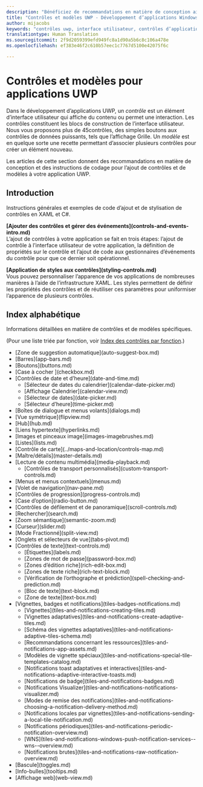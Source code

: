 ```yaml
---
description: "Bénéficiez de recommandations en matière de conception ainsi que d’instructions de codage pour l’ajout de contrôles et de modèles à votre application UWP. Vous trouverez plus de 45contrôles puissants utilisables avec votre application."
title: "Contrôles et modèles UWP - Développement d’applications Windows"
author: mijacobs
keywords: "contrôles uwp, interface utilisateur, contrôles d’application"
translationtype: Human Translation
ms.sourcegitcommit: 2f9d2059399efd949fc8a1d90a5b6c8c106a478e
ms.openlocfilehash: ef383e46f2c610b57eec1c7767d5100e42075f6c

---
```

# Contrôles et modèles pour applications UWP
<link rel="stylesheet" href="https://az835927.vo.msecnd.net/sites/uwp/Resources/css/custom.css"> 

Dans le développement d’applications UWP, un <i>contrôle</i> est un élément d’interface utilisateur qui affiche du contenu ou permet une interaction. Les contrôles constituent les blocs de construction de l’interface utilisateur. Nous vous proposons plus de 45contrôles, des simples boutons aux contrôles de données puissants, tels que l’affichage Grille. Un <i>modèle</i> est en quelque sorte une recette permettant d’associer plusieurs contrôles pour créer un élément nouveau.

Les articles de cette section donnent des recommandations en matière de conception et des instructions de codage pour l’ajout de contrôles et de modèles à votre application UWP. 

## Introduction

Instructions générales et exemples de code d’ajout et de stylisation de contrôles en XAML et C#.

<div class="side-by-side">
<div class="side-by-side-content">
  <div class="side-by-side-content-left">
   <p><b>[Ajouter des contrôles et gérer des événements](controls-and-events-intro.md)</b> <br/>
L’ajout de contrôles à votre application se fait en trois étapes: l’ajout de contrôle à l’interface utilisateur de votre application, la définition de propriétés sur le contrôle et l’ajout de code aux gestionnaires d’événements du contrôle pour que ce dernier soit opérationnel.</li>
</ul> 
</p>
  </div>
  <div class="side-by-side-content-right">
   <p><b>[Application de styles aux contrôles](styling-controls.md)</b> <br/>
Vous pouvez personnaliser l’apparence de vos applications de nombreuses manières à l’aide de l’infrastructure XAML. Les styles permettent de définir les propriétés des contrôles et de réutiliser ces paramètres pour uniformiser l’apparence de plusieurs contrôles.</p>
  </div>
</div>
</div>

## Index alphabétique 

Informations détaillées en matière de contrôles et de modèles spécifiques.

(Pour une liste triée par fonction, voir [Index des contrôles par fonction](controls-by-function.md).)

<div class="uwpd-list-of-links">
<ul>

<li>[Zone de suggestion automatique](auto-suggest-box.md)</li>

<li>[Barres](app-bars.md)</li>

<li>[Boutons](buttons.md)</li>

<li>[Case à cocher ](checkbox.md)</li>

<li>[Contrôles de date et d’heure](date-and-time.md)
<ul>

<li>[Sélecteur de dates du calendrier](calendar-date-picker.md)</li>

<li>[Affichage Calendrier](calendar-view.md)</li>

<li>[Sélecteur de dates](date-picker.md)</li>

<li>[Sélecteur d’heure](time-picker.md)</li>
</ul>
</li>


<li>[Boîtes de dialogue et menus volants](dialogs.md)</li>

<li>[Vue symétrique](flipview.md)</li>

<li>[Hub](hub.md)</li>

<li>[Liens hypertexte](hyperlinks.md)</li>

<li>[Images et pinceaux image](images-imagebrushes.md)</li>

<li>[Listes](lists.md)</li>

<li>[Contrôle de carte](../maps-and-location/controls-map.md)</li>

<li>[Maître/détails](master-details.md)</li>

<li>[Lecture de contenu multimédia](media-playback.md)
<ul>
<li>[Contrôles de transport personnalisés](custom-transport-controls.md)</li>
</ul>
</li>

<li>[Menus et menus contextuels](menus.md)</li>

<li>[Volet de navigation](nav-pane.md)</li>

<li>[Contrôles de progression](progress-controls.md)</li>

<li>[Case d’option](radio-button.md)</li>

<li>[Contrôles de défilement et de panoramique](scroll-controls.md)</li>

<li>[Rechercher](search.md)</li>

<li>[Zoom sémantique](semantic-zoom.md)</li>

<li>[Curseur](slider.md)</li>

<li>[Mode Fractionné](split-view.md)</li>

<li>[Onglets et sélecteurs de vue](tabs-pivot.md)</li>

<li>[Contrôles de texte](text-controls.md)
<ul>

<li>[Étiquettes](labels.md)</li>

<li>[Zones de mot de passe](password-box.md)</li>

<li>[Zones d’édition riche](rich-edit-box.md)</li>

<li>[Zones de texte riche](rich-text-block.md)</li>

<li>[Vérification de l’orthographe et prédiction](spell-checking-and-prediction.md)</li>

<li>[Bloc de texte](text-block.md)</li>

<li>[Zone de texte](text-box.md)</li>
</ul>
</li>



<li>[Vignettes, badges et notifications](tiles-badges-notifications.md)
<ul>

<li>[Vignettes](tiles-and-notifications-creating-tiles.md)</li>

<li>[Vignettes adaptatives](tiles-and-notifications-create-adaptive-tiles.md)</li>

<li>[Schéma des vignettes adaptatives](tiles-and-notifications-adaptive-tiles-schema.md)</li>

<li>[Recommandations concernant les ressources](tiles-and-notifications-app-assets.md)</li>

<li>[Modèles de vignette spéciaux](tiles-and-notifications-special-tile-templates-catalog.md)</li>

<li>[Notifications toast adaptatives et interactives](tiles-and-notifications-adaptive-interactive-toasts.md)</li>

<li>[Notifications de badge](tiles-and-notifications-badges.md)</li>

<li>[Notifications Visualizer](tiles-and-notifications-notifications-visualizer.md)</li>

<li>[Modes de remise des notifications](tiles-and-notifications-choosing-a-notification-delivery-method.md)</li>

<li>[Notifications locales par vignettes](tiles-and-notifications-sending-a-local-tile-notification.md)</li>

<li>[Notifications périodiques](tiles-and-notifications-periodic-notification-overview.md)</li>

<li>[WNS](tiles-and-notifications-windows-push-notification-services--wns--overview.md)</li>

<li>[Notifications brutes](tiles-and-notifications-raw-notification-overview.md)</li>
</ul>
</li>


<li>[Bascule](toggles.md)</li>
<li>[Info-bulles](tooltips.md)</li>

<li>[Affichage web](web-view.md)</li>
</ul>
</div>



<!--HONumber=Aug16_HO5-->


